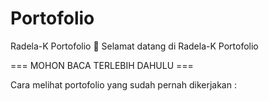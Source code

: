 # Portofolio
Radela-K Portofolio
👋 Selamat datang di Radela-K Portofolio 

=== MOHON BACA TERLEBIH DAHULU ===

Cara melihat portofolio yang sudah pernah dikerjakan :

